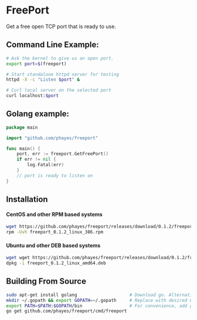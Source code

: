 FreePort
========

Get a free open TCP port that is ready to use.

## Command Line Example:
```bash
# Ask the kernel to give us an open port.
export port=$(freeport)

# Start standalone httpd server for testing
httpd -X -c "Listen $port" &

# Curl local server on the selected port
curl localhost:$port
```

## Golang example:
```go
package main

import "github.com/phayes/freeport"

func main() {
	port, err := freeport.GetFreePort()
	if err != nil {
		log.Fatal(err)
	}
	// port is ready to listen on
}

```

## Installation

#### CentOS and other RPM based systems
```bash
wget https://github.com/phayes/freeport/releases/download/0.1.2/freeport_0.1.2_linux_386.rpm
rpm -Uvh freeport_0.1.2_linux_386.rpm
```

#### Ubuntu and other DEB based systems
```bash
wget wget https://github.com/phayes/freeport/releases/download/0.1.2/freeport_0.1.2_linux_amd64.deb
dpkg -i freeport_0.1.2_linux_amd64.deb
```

## Building From Source
```bash
sudo apt-get install golang                    # Download go. Alternativly build from source: https://golang.org/doc/install/source
mkdir ~/.gopath && export GOPATH=~/.gopath     # Replace with desired GOPATH
export PATH=$PATH:$GOPATH/bin                  # For convenience, add go's bin dir to your PATH
go get github.com/phayes/freeport/cmd/freeport
```
